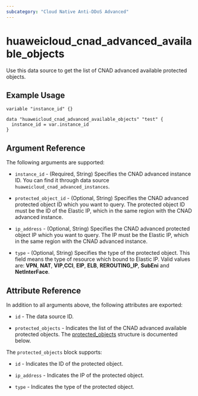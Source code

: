 ```yaml
---
subcategory: "Cloud Native Anti-DDoS Advanced"
---
```


# huaweicloud_cnad_advanced_available_objects

Use this data source to get the list of CNAD advanced available protected objects.

## Example Usage

```hcl
variable "instance_id" {}

data "huaweicloud_cnad_advanced_available_objects" "test" {
  instance_id = var.instance_id
}
```

## Argument Reference

The following arguments are supported:

* `instance_id` - (Required, String) Specifies the CNAD advanced instance ID. You can find it through data source
  `huaweicloud_cnad_advanced_instances`.

* `protected_object_id` - (Optional, String) Specifies the CNAD advanced protected object ID which you want to query.
  The protected object ID must be the ID of the Elastic IP, which in the same region with the CNAD advanced instance.

* `ip_address` - (Optional, String) Specifies the CNAD advanced protected object IP which you want to query.
  The IP must be the Elastic IP, which in the same region with the CNAD advanced instance.

* `type` - (Optional, String) Specifies the type of the protected object. This field means the type of resource which
  bound to Elastic IP. Valid values are: **VPN**, **NAT**, **VIP**,**CCI**, **EIP**, **ELB**, **REROUTING_IP**,
  **SubEni** and **NetInterFace**.

## Attribute Reference

In addition to all arguments above, the following attributes are exported:

* `id` - The data source ID.

* `protected_objects` - Indicates the list of the CNAD advanced available protected objects.
  The [protected_objects](#advancedAvailableProtectedObjects) structure is documented below.

<a name="advancedAvailableProtectedObjects"></a>
The `protected_objects` block supports:

* `id` - Indicates the ID of the protected object.

* `ip_address` - Indicates the IP of the protected object.

* `type` - Indicates the type of the protected object.
